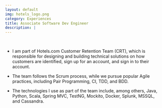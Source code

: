 ```yaml
---
layout: default
img: hotels_logo.png
category: Experiences
title: Associate Software Dev Engineer
description: |
---
```


<br>

* I am part of Hotels.com Customer Retention Team (CRT), which is responsible for designing and building technical solutions on how customers are identified, sign up for an account, and sign in to their account.

* The team follows the Scrum process, while we pursue popular Agile practices, including Pair Programming, CI, TDD, and BDD.

* The technologies I use as part of the team include, among others, Java, Python, Scala, Spring MVC, TestNG, Mockito, Docker, Splunk, MSSQL, and Cassandra.
